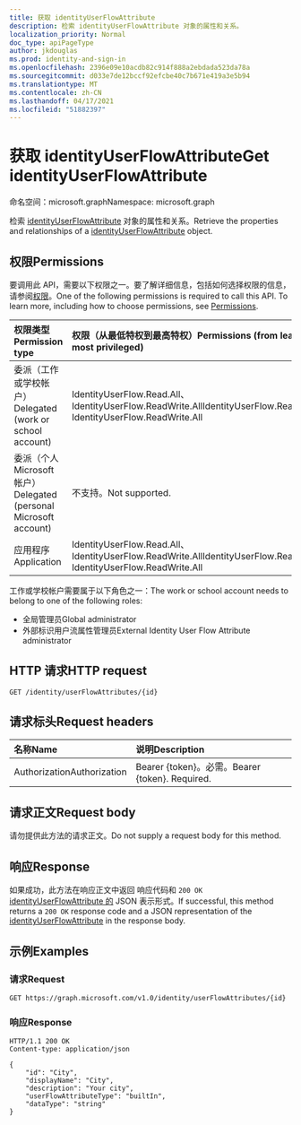 ```yaml
---
title: 获取 identityUserFlowAttribute
description: 检索 identityUserFlowAttribute 对象的属性和关系。
localization_priority: Normal
doc_type: apiPageType
author: jkdouglas
ms.prod: identity-and-sign-in
ms.openlocfilehash: 2396e09e10acdb82c914f888a2ebdada523da78a
ms.sourcegitcommit: d033e7de12bccf92efcbe40c7b671e419a3e5b94
ms.translationtype: MT
ms.contentlocale: zh-CN
ms.lasthandoff: 04/17/2021
ms.locfileid: "51882397"
---
```

# <a name="get-identityuserflowattribute"></a><span data-ttu-id="5306a-103">获取 identityUserFlowAttribute</span><span class="sxs-lookup"><span data-stu-id="5306a-103">Get identityUserFlowAttribute</span></span>

<span data-ttu-id="5306a-104">命名空间：microsoft.graph</span><span class="sxs-lookup"><span data-stu-id="5306a-104">Namespace: microsoft.graph</span></span>

<span data-ttu-id="5306a-105">检索 [identityUserFlowAttribute](../resources/identityuserflowattribute.md) 对象的属性和关系。</span><span class="sxs-lookup"><span data-stu-id="5306a-105">Retrieve the properties and relationships of a [identityUserFlowAttribute](../resources/identityuserflowattribute.md) object.</span></span>

## <a name="permissions"></a><span data-ttu-id="5306a-106">权限</span><span class="sxs-lookup"><span data-stu-id="5306a-106">Permissions</span></span>

<span data-ttu-id="5306a-p101">要调用此 API，需要以下权限之一。要了解详细信息，包括如何选择权限的信息，请参阅[权限](/graph/permissions-reference)。</span><span class="sxs-lookup"><span data-stu-id="5306a-p101">One of the following permissions is required to call this API. To learn more, including how to choose permissions, see [Permissions](/graph/permissions-reference).</span></span>

|<span data-ttu-id="5306a-109">权限类型</span><span class="sxs-lookup"><span data-stu-id="5306a-109">Permission type</span></span>      | <span data-ttu-id="5306a-110">权限（从最低特权到最高特权）</span><span class="sxs-lookup"><span data-stu-id="5306a-110">Permissions (from least to most privileged)</span></span>              |
|:--------------------|:---------------------------------------------------------|
|<span data-ttu-id="5306a-111">委派（工作或学校帐户）</span><span class="sxs-lookup"><span data-stu-id="5306a-111">Delegated (work or school account)</span></span>|<span data-ttu-id="5306a-112">IdentityUserFlow.Read.All、IdentityUserFlow.ReadWrite.All</span><span class="sxs-lookup"><span data-stu-id="5306a-112">IdentityUserFlow.Read.All, IdentityUserFlow.ReadWrite.All</span></span>|
|<span data-ttu-id="5306a-113">委派（个人 Microsoft 帐户）</span><span class="sxs-lookup"><span data-stu-id="5306a-113">Delegated (personal Microsoft account)</span></span>| <span data-ttu-id="5306a-114">不支持。</span><span class="sxs-lookup"><span data-stu-id="5306a-114">Not supported.</span></span>|
|<span data-ttu-id="5306a-115">应用程序</span><span class="sxs-lookup"><span data-stu-id="5306a-115">Application</span></span>|<span data-ttu-id="5306a-116">IdentityUserFlow.Read.All、IdentityUserFlow.ReadWrite.All</span><span class="sxs-lookup"><span data-stu-id="5306a-116">IdentityUserFlow.Read.All, IdentityUserFlow.ReadWrite.All</span></span>|

<span data-ttu-id="5306a-117">工作或学校帐户需要属于以下角色之一：</span><span class="sxs-lookup"><span data-stu-id="5306a-117">The work or school account needs to belong to one of the following roles:</span></span>

* <span data-ttu-id="5306a-118">全局管理员</span><span class="sxs-lookup"><span data-stu-id="5306a-118">Global administrator</span></span>
* <span data-ttu-id="5306a-119">外部标识用户流属性管理员</span><span class="sxs-lookup"><span data-stu-id="5306a-119">External Identity User Flow Attribute administrator</span></span>

## <a name="http-request"></a><span data-ttu-id="5306a-120">HTTP 请求</span><span class="sxs-lookup"><span data-stu-id="5306a-120">HTTP request</span></span>

<!-- { "blockType": "ignored" } -->

```http
GET /identity/userFlowAttributes/{id}
```

## <a name="request-headers"></a><span data-ttu-id="5306a-121">请求标头</span><span class="sxs-lookup"><span data-stu-id="5306a-121">Request headers</span></span>

|<span data-ttu-id="5306a-122">名称</span><span class="sxs-lookup"><span data-stu-id="5306a-122">Name</span></span>|<span data-ttu-id="5306a-123">说明</span><span class="sxs-lookup"><span data-stu-id="5306a-123">Description</span></span>|
|:---------------|:----------|
|<span data-ttu-id="5306a-124">Authorization</span><span class="sxs-lookup"><span data-stu-id="5306a-124">Authorization</span></span>|<span data-ttu-id="5306a-p102">Bearer {token}。必需。</span><span class="sxs-lookup"><span data-stu-id="5306a-p102">Bearer {token}. Required.</span></span>|

## <a name="request-body"></a><span data-ttu-id="5306a-127">请求正文</span><span class="sxs-lookup"><span data-stu-id="5306a-127">Request body</span></span>

<span data-ttu-id="5306a-128">请勿提供此方法的请求正文。</span><span class="sxs-lookup"><span data-stu-id="5306a-128">Do not supply a request body for this method.</span></span>

## <a name="response"></a><span data-ttu-id="5306a-129">响应</span><span class="sxs-lookup"><span data-stu-id="5306a-129">Response</span></span>

<span data-ttu-id="5306a-130">如果成功，此方法在响应正文中返回 响应代码和 `200 OK` [identityUserFlowAttribute 的](../resources/identityuserflowattribute.md) JSON 表示形式。</span><span class="sxs-lookup"><span data-stu-id="5306a-130">If successful, this method returns a `200 OK` response code and a JSON representation of the [identityUserFlowAttribute](../resources/identityuserflowattribute.md) in the response body.</span></span>

## <a name="examples"></a><span data-ttu-id="5306a-131">示例</span><span class="sxs-lookup"><span data-stu-id="5306a-131">Examples</span></span>

### <a name="request"></a><span data-ttu-id="5306a-132">请求</span><span class="sxs-lookup"><span data-stu-id="5306a-132">Request</span></span>

<!-- {
  "blockType": "request",
  "name": "get_userFlowAttributes"
}
-->

``` http
GET https://graph.microsoft.com/v1.0/identity/userFlowAttributes/{id}
```

### <a name="response"></a><span data-ttu-id="5306a-133">响应</span><span class="sxs-lookup"><span data-stu-id="5306a-133">Response</span></span>

<!-- {
  "blockType": "response",
  "truncated": true,
  "@odata.type": "microsoft.graph.identityUserFlowAttribute"
} -->

```http
HTTP/1.1 200 OK
Content-type: application/json

{
    "id": "City",
    "displayName": "City",
    "description": "Your city",
    "userFlowAttributeType": "builtIn",
    "dataType": "string"
}
```
